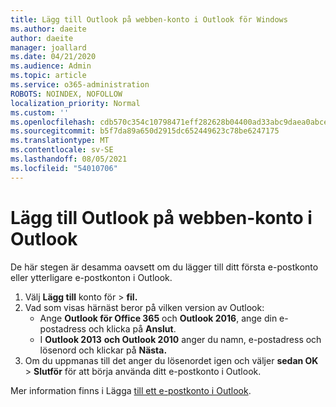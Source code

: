 ```yaml
---
title: Lägg till Outlook på webben-konto i Outlook för Windows
ms.author: daeite
author: daeite
manager: joallard
ms.date: 04/21/2020
ms.audience: Admin
ms.topic: article
ms.service: o365-administration
ROBOTS: NOINDEX, NOFOLLOW
localization_priority: Normal
ms.custom: ''
ms.openlocfilehash: cdb570c354c10798471eff282628b04400ad33abc9daea0abce6cb4bcc55e41d
ms.sourcegitcommit: b5f7da89a650d2915dc652449623c78be6247175
ms.translationtype: MT
ms.contentlocale: sv-SE
ms.lasthandoff: 08/05/2021
ms.locfileid: "54010706"
---
```

# <a name="add-your-outlook-on-the-web-account-to-outlook"></a>Lägg till Outlook på webben-konto i Outlook

De här stegen är desamma oavsett om du lägger till ditt första e-postkonto eller ytterligare e-postkonton i Outlook.

1. Välj **Lägg till** konto för  >  **fil.**
1. Vad som visas härnäst beror på vilken version av Outlook:
    - Ange **Outlook för Office 365** och **Outlook 2016**, ange din e-postadress och klicka på **Anslut**.
    - I **Outlook 2013** **och Outlook 2010** anger du namn, e-postadress och lösenord och klickar på **Nästa.**
1. Om du uppmanas till det anger du lösenordet igen och väljer **sedan OK**  >  **Slutför** för att börja använda ditt e-postkonto i Outlook.

Mer information finns i Lägga [till ett e-postkonto i Outlook](https://support.office.com/article/6e27792a-9267-4aa4-8bb6-c84ef146101b).